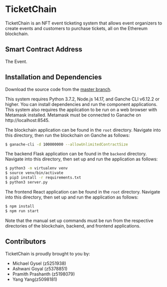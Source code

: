# TicketChain

TicketChain is an NFT event ticketing system that allows event organizers to create events and customers to purchase tickets, all on the Ethereum blockchain.

## Smart Contract Address

The Event.

## Installation and Dependencies
Download the source code from the [master branch](https://github.com/mgysel/comp6452-nft).

This system requires Python 3.7.2, Node.js 14.17, and Ganche CLI v6.12.2 or higher. You can install dependencies and run the component applications. 
This system also requires the application to be run on a web browser with Metamask installed. Metamask must be connected to Ganache on http://localhost:8545.

The blockchain application can be found in the `root` directory. Navigate into this directory, then run the blockchain on Ganche as follows:
```sh
$ ganache-cli -d 100000000 --allowUnlimitedContractSize
```

The backend Flask application can be found in the `backend` directory. Navigate into this directory, then set up and run the application as follows:
```sh
$ python3 -m virtualenv venv
$ source venv/bin/activate
$ pip3 install -r requirements.txt
$ python3 server.py
```

The frontend React application can be found in the `root` directory. Navigate into this directory, then set up and run the application as follows:
```sh
$ npm install
$ npm run start
```

Note that the manual set up commands must be run from the respective directories of the blockchain, backend, and frontend applications.

## Contributors
TicketChain is proudly brought to you by:

* Michael Gysel (z5251938)
* Ashwani Goyal (z5378851)
* Pramith Prashanth (z5198079)
* Yang Yang(z5098181)


